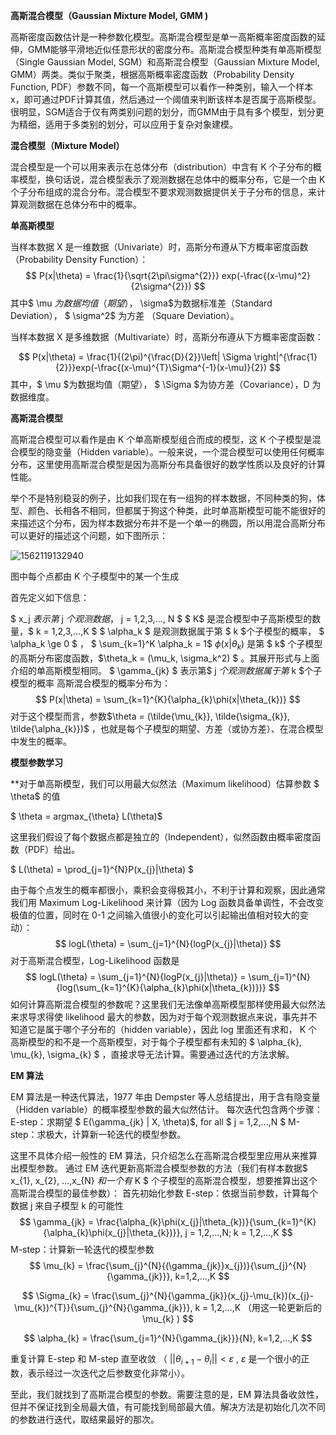 **高斯混合模型（Gaussian Mixture Model, GMM )**

高斯密度函数估计是一种参数化模型。高斯混合模型是单一高斯概率密度函数的延伸，GMM能够平滑地近似任意形状的密度分布。高斯混合模型种类有单高斯模型（Single Gaussian Model, SGM）和高斯混合模型（Gaussian Mixture Model, GMM）两类。类似于聚类，根据高斯概率密度函数（Probability Density Function, PDF）参数不同，每一个高斯模型可以看作一种类别，输入一个样本x，即可通过PDF计算其值，然后通过一个阈值来判断该样本是否属于高斯模型。很明显，SGM适合于仅有两类别问题的划分，而GMM由于具有多个模型，划分更为精细，适用于多类别的划分，可以应用于复杂对象建模。 

**混合模型（Mixture Model）**

混合模型是一个可以用来表示在总体分布（distribution）中含有 K 个子分布的概率模型，换句话说，混合模型表示了观测数据在总体中的概率分布，它是一个由 K 个子分布组成的混合分布。混合模型不要求观测数据提供关于子分布的信息，来计算观测数据在总体分布中的概率。

**单高斯模型**

当样本数据 X 是一维数据（Univariate）时，高斯分布遵从下方概率密度函数（Probability Density Function）：
$$
P(x|\theta) = \frac{1}{\sqrt{2\pi\sigma^{2}}} exp(-\frac{(x-\mu)^2}{2\sigma^{2}})
$$
其中$ \mu $为数据均值（期望），$ \sigma$为数据标准差（Standard Deviation）， $ \sigma^2$ 为方差 （Square Deviation）。

当样本数据 X 是多维数据（Multivariate）时，高斯分布遵从下方概率密度函数：

$$
P(x|\theta) = \frac{1}{(2\pi)^{\frac{D}{2}}\left| \Sigma \right|^{\frac{1}{2}}}exp(-\frac{(x-\mu)^{T}\Sigma^{-1}(x-\mu)}{2})
$$
其中，$ \mu $为数据均值（期望）， $ \Sigma $为协方差（Covariance），D 为数据维度。



**高斯混合模型**

高斯混合模型可以看作是由 K 个单高斯模型组合而成的模型，这 K 个子模型是混合模型的隐变量（Hidden variable）。一般来说，一个混合模型可以使用任何概率分布，这里使用高斯混合模型是因为高斯分布具备很好的数学性质以及良好的计算性能。

举个不是特别稳妥的例子，比如我们现在有一组狗的样本数据，不同种类的狗，体型、颜色、长相各不相同，但都属于狗这个种类，此时单高斯模型可能不能很好的来描述这个分布，因为样本数据分布并不是一个单一的椭圆，所以用混合高斯分布可以更好的描述这个问题，如下图所示：

![1562119132940](D:\Notes\raw_images\1562119132940.png) 

图中每个点都由 K 个子模型中的某一个生成

首先定义如下信息：

$ x_j $表示第$ j $个观测数据，$ j = 1,2,3,..., N $
$ K$ 是混合模型中子高斯模型的数量，$ k = 1,2,3,...,K $
$ \alpha_k $ 是观测数据属于第 $ k $个子模型的概率， $ \alpha_k \ge 0 $ ， $ \sum_{k=1}^K \alpha_k = 1$
$\phi(x|\theta_{k})$ 是第 $ k$ 个子模型的高斯分布密度函数，$\theta_k = (\mu_k, \sigma_k^2) $ 。其展开形式与上面介绍的单高斯模型相同。
$ \gamma_{jk} $ 表示第$ j $个观测数据属于第$ k $个子模型的概率
高斯混合模型的概率分布为：
$$
 P(x|\theta) = \sum_{k=1}^{K}{\alpha_{k}\phi(x|\theta_{k})}  
$$
对于这个模型而言，参数$\theta = (\tilde{\mu_{k}}, \tilde{\sigma_{k}}, \tilde{\alpha_{k}})$ ，也就是每个子模型的期望、方差（或协方差）、在混合模型中发生的概率。



**模型参数学习**

**对于单高斯模型，我们可以用最大似然法（Maximum likelihood）估算参数 $ \theta$  的值

$ \theta = argmax_{\theta} L(\theta)$ 

这里我们假设了每个数据点都是独立的（Independent），似然函数由概率密度函数（PDF）给出。

$ L(\theta) = \prod_{j=1}^{N}P(x_{j}|\theta) $ 

由于每个点发生的概率都很小，乘积会变得极其小，不利于计算和观察，因此通常我们用 Maximum Log-Likelihood 来计算（因为 Log 函数具备单调性，不会改变极值的位置，同时在 0-1 之间输入值很小的变化可以引起输出值相对较大的变动）：
$$
 logL(\theta) = \sum_{j=1}^{N}{logP(x_{j}|\theta)}
$$
对于高斯混合模型，Log-Likelihood 函数是
$$
 logL(\theta) = \sum_{j=1}^{N}{logP(x_{j}|\theta)} = \sum_{j=1}^{N}{log(\sum_{k=1}^{K}{\alpha_{k}\phi(x|\theta_{k})})}
$$
如何计算高斯混合模型的参数呢？这里我们无法像单高斯模型那样使用最大似然法来求导求得使 likelihood 最大的参数，因为对于每个观测数据点来说，事先并不知道它是属于哪个子分布的（hidden variable），因此 log 里面还有求和， K 个高斯模型的和不是一个高斯模型，对于每个子模型都有未知的 $ \alpha_{k}, \mu_{k}, \sigma_{k} $ ，直接求导无法计算。需要通过迭代的方法求解。



**EM 算法**

EM 算法是一种迭代算法，1977 年由 Dempster 等人总结提出，用于含有隐变量（Hidden variable）的概率模型参数的最大似然估计。
每次迭代包含两个步骤：
E-step：求期望 $ E(\gamma_{jk} | X, \theta)$, for all $ j = 1,2,...,N $
M-step：求极大，计算新一轮迭代的模型参数。

这里不具体介绍一般性的 EM 算法，只介绍怎么在高斯混合模型里应用从来推算出模型参数。
通过 EM 迭代更新高斯混合模型参数的方法（我们有样本数据$ x_{1}, x_{2}, ...,x_{N} $和一个有$ K $ 个子模型的高斯混合模型，想要推算出这个高斯混合模型的最佳参数）：
首先初始化参数
E-step：依据当前参数，计算每个数据 j 来自子模型 k 的可能性
$$
\gamma_{jk} = \frac{\alpha_{k}\phi(x_{j}|\theta_{k})}{\sum_{k=1}^{K}{\alpha_{k}\phi(x_{j}|\theta_{k})}}, j = 1,2,...,N; k = 1,2,...,K
$$
M-step：计算新一轮迭代的模型参数
$$
\mu_{k} = \frac{\sum_{j}^{N}{(\gamma_{jk}}x_{j})}{\sum_{j}^{N}{\gamma_{jk}}}, k=1,2,...,K
$$

$$
\Sigma_{k} = \frac{\sum_{j}^{N}{\gamma_{jk}}(x_{j}-\mu_{k})(x_{j}-\mu_{k})^{T}}{\sum_{j}^{N}{\gamma_{jk}}}, k = 1,2,...,K   （用这一轮更新后的 \mu_{k} )
$$

$$
\alpha_{k} = \frac{\sum_{j=1}^{N}{\gamma_{jk}}}{N}, k=1,2,...,K
$$

重复计算 E-step 和 M-step 直至收敛 （ $||\theta_{i+1} - \theta_{i}|| < \varepsilon$ , $\varepsilon$ 是一个很小的正数，表示经过一次迭代之后参数变化非常小）。

至此，我们就找到了高斯混合模型的参数。需要注意的是，EM 算法具备收敛性，但并不保证找到全局最大值，有可能找到局部最大值。解决方法是初始化几次不同的参数进行迭代，取结果最好的那次。

